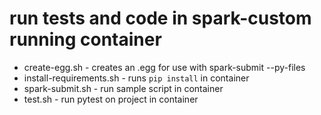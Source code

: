 # run tests and code in spark-custom running container

* create-egg.sh - creates an .egg for use with spark-submit --py-files
* install-requirements.sh - runs `pip install` in container
* spark-submit.sh - run sample script in container
* test.sh - run pytest on project in container
